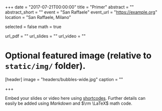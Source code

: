 +++
date = "2017-07-21T00:00:00"
title = "Primer"
abstract = ""
abstract_short = ""
event = "San Raffaele"
event_url = "https://example.org"
location = "San Raffaele, Milano"

selected = false
math = true

url_pdf = ""
url_slides = ""
url_video = ""

# Optional featured image (relative to `static/img/` folder).
[header]
image = "headers/bubbles-wide.jpg"
caption = ""

+++

Embed your slides or video here using [shortcodes](https://gcushen.github.io/hugo-academic-demo/post/writing-markdown-latex/). Further details can easily be added using *Markdown* and $\rm \LaTeX$ math code. 
